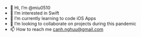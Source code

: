 - 👋 Hi, I’m @miu0510
- 👀 I’m interested in Swift
- 🌱 I’m currently learning to code iOS Apps
- 💞️ I’m looking to collaborate on projects during this pandemic
- 📫 How to reach me canh.nghuu@gmail.com

<!---
miu0510/miu0510 is a ✨ special ✨ repository because its `README.md` (this file) appears on your GitHub profile.
You can click the Preview link to take a look at your changes.
--->
